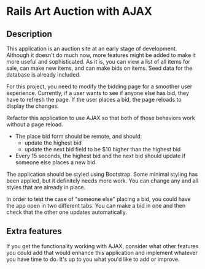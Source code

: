 # Rails Art Auction with AJAX

## Description

This application is an auction site at an early stage of development. Although it doesn't do much now, more features might be added to make it more useful and sophisticated. As it is, you can view a list of all items for sale, can make new items, and can make bids on items. Seed data for the database is already included.

For this project, you need to modify the bidding page for a smoother user experience. Currently, if a user wants to see if anyone else has bid, they have to refresh the page. If the user places a bid, the page reloads to display the changes.

Refactor this application to use AJAX so that both of those behaviors work without a page reload.

- The place bid form should be remote, and should:
  - update the highest bid
  - update the next bid field to be $10 higher than the highest bid
- Every 15 seconds, the highest bid and the next bid should update if someone else places a new bid.

The application should be styled using Bootstrap. Some minimal styling has been applied, but it definitely needs more work. You can change any and all styles that are already in place.

In order to test the case of "someone else" placing a bid, you could have the app open in two different tabs.  You can make a bid in one and then check that the other one updates automatically.

## Extra features

If you get the functionality working with AJAX, consider what other features you could add that would enhance this application and implement whatever you have time to do. It's up to you what you'd like to add or improve.
